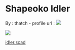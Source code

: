 Shapeoko Idler
==============

By : thatch - profile url : [![](https://cdn.thingiverse.com/renders/e8/aa/ca/d0/b2/me_display_large_thumb_medium.jpg)](https://www.thingiverse.com/thatch)  
  
[![](https://cdn.thingiverse.com/site/img/default/Gears_thumb_medium.jpg)](https://cdn.thingiverse.com/site/img/default/Gears_thumb_medium.jpg)

[idler.scad](https://www.thingiverse.com/thing:42470)